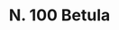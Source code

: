 ---
title: "N. 100 Betula"
permalink: "/edition/plant100/"
plant-name: "N. 100"
plant-number: "100"
plant-xml: "/assets/xml/plant100.xml"
plant-img1: "/assets/img/plant100_verso.jpg"
plant-img2: "/assets/img/plant100.jpg"
plant-title: "N. 100 Betula"
plant-wfo-link: ""
plant-kew-link: ""
plant-taxon-content: ""
layout: single-xml
---